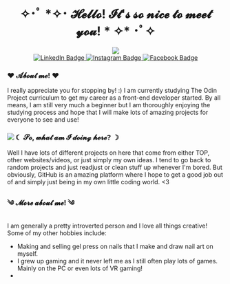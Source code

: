 <div id="header" align="center">
  <h1> ✧･ﾟ *✧･ 𝓗𝓮𝓵𝓵𝓸! 𝓘𝓽'𝓼 𝓼𝓸 𝓷𝓲𝓬𝓮 𝓽𝓸 𝓶𝓮𝓮𝓽 𝔂𝓸𝓾! * ✧* ･ﾟ✧ </h1>
  <img src="https://64.media.tumblr.com/d103eb823dce2842c673f409f036857b/tumblr_mzx9wrdwFa1snc5kxo1_1280.gif"/>
</div>

<div id="badges" align="center">
  <a href="#">
    <img src="https://github.com/jupiterboopiter/jupiterboopiter/assets/135379233/5bc93147-3dbd-4cb1-a15a-2b08b2abb673" alt="LinkedIn Badge"/>
  </a>
  <a href="#">
    <img src="https://github.com/jupiterboopiter/jupiterboopiter/assets/135379233/1e489fd8-edec-4091-aca9-06eab0a09af9" alt="Instagram Badge"/>
  </a>
  <a href="#">
    <img src="https://github.com/jupiterboopiter/jupiterboopiter/assets/135379233/50767357-6fce-4275-8e74-87d379bc8867" alt="Facebook Badge"/>
  </a>
</div>


<h3> ♥ 𝓐𝓫𝓸𝓾𝓽 𝓶𝓮! ♥ </h3>
  I really appreciate you for stopping by! :) I am currently studying The Odin Project curriculum to get my career as a front-end developer started. By all means, I am still very much a beginner but I am thoroughly enjoying the studying 
  process and hope that I will make lots of amazing projects for everyone to see and use!

<div id="about" align="left">
  <img src="https://i.pinimg.com/originals/54/2b/9e/542b9e472a4bf8fff355af5761011ce9.gif" align="left"/>
  <h3> ☾ 𝓢𝓸, 𝔀𝓱𝓪𝓽 𝓪𝓶 𝓘 𝓭𝓸𝓲𝓷𝓰 𝓱𝓮𝓻𝓮? ☽ </h3>
  Well I have lots of different projects on here that come from either TOP, other websites/videos, or just simply my own ideas. I tend to go back to random projects and just readjust or clean stuff up whenever I'm bored. But obviously,     GitHub is an amazing platform where I hope to get a good job out of and simply just being in my own little coding world. <3
</div>

<div id="facts" align="left">
  <h3>༄ 𝓜𝓸𝓻𝓮 𝓪𝓫𝓸𝓾𝓽 𝓶𝓮! ༄</h3>
  <p>I am generally a pretty introverted person and I love all things creative! Some of my other hobbies include:</p>
  <ul>
    <li>Making and selling gel press on nails that I make and draw nail art on myself.</li>
    <li>I grew up gaming and it never left me as I still often play lots of games. Mainly on the PC or even lots of VR gaming!</li>
    <li></li>
  </ul>
</div>


